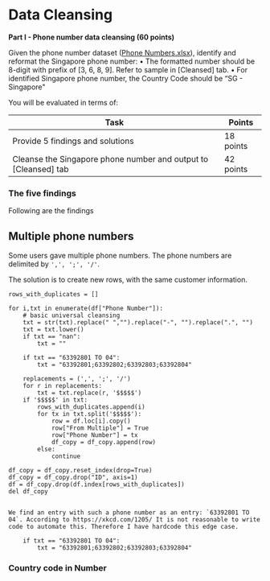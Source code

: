 # Data Cleansing

**Part I - Phone number data cleansing (60 points)**

Given the phone number dataset ([Phone Numbers.xlsx](https://hackertrail.s3.amazonaws.com/assets/code-boss/Phone_Numbers.xlsx)), identify and reformat the Singapore phone number:
•  The formatted number should be 8-digit with prefix of [3, 6, 8, 9]. Refer to sample in [Cleansed] tab.
•  For identified Singapore phone number, the Country Code should be “SG - Singapore"

You will be evaluated in terms of:

| Task                                                         | Points    |
| ------------------------------------------------------------ | --------- |
| Provide 5 findings and solutions                             | 18 points |
| Cleanse the Singapore phone number and output to [Cleansed] tab | 42 points |

### The five findings 

Following are the findings

## Multiple phone numbers 

Some users gave multiple phone numbers.
The phone numbers are delimited by `',', ';', '/'`. 

The solution is to create new rows, with the same customer information.

    rows_with_duplicates = []
    
    for i,txt in enumerate(df["Phone Number"]):
        # basic universal cleansing
        txt = str(txt).replace(" ","").replace("-", "").replace(".", "")
        txt = txt.lower()
        if txt == "nan":
            txt = ""
            
        if txt == "63392801 TO 04":
            txt = "63392801;63392802;63392803;63392804"
            
        replacements = (',', ';', '/')
        for r in replacements:
            txt = txt.replace(r, '$$$$$')
        if '$$$$$' in txt:
            rows_with_duplicates.append(i)
            for tx in txt.split('$$$$$'):
                row = df.loc[i].copy()
                row["From Multiple"] = True
                row["Phone Number"] = tx
                df_copy = df_copy.append(row)
            else:
                continue
                
    df_copy = df_copy.reset_index(drop=True)
    df_copy = df_copy.drop("ID", axis=1)
    df = df_copy.drop(df.index[rows_with_duplicates])
    del df_copy
```    

We find an entry with such a phone number as an entry: `63392801 TO 04`. According to https://xkcd.com/1205/ It is not reasonable to write code to automate this. Therefore I have hardcode this edge case.

    if txt == "63392801 TO 04":
        txt = "63392801;63392802;63392803;63392804"
```

### Country code in Number


```

```